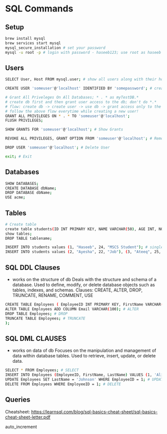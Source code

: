# SQL Commands

## Setup

```bash
brew install mysql
brew services start mysql
mysql_secure_installation # set your password
mysql -u root -p # login with password - haseeb123; use root as haseeb
```

## Users

```bash
SELECT User, Host FROM mysql.user; # show all users along with their host

CREATE USER 'someuser'@'localhost' IDENTIFIED BY 'somepassword'; # create user - haseeb(user), host(localhost) and haseeb123(password)

# Grant All Priveleges On All Databases; * . * as myTestDB.*
# create db first and then grant user access to the db; don't do *.*
# flow: create db -> create user -> use db -> grant access only to the DB -> exit -> login with new user -> check dbs
# follow the above flow everytime while creating a new user!
GRANT ALL PRIVILEGES ON * . * TO 'someuser'@'localhost';
FLUSH PRIVILEGES;

SHOW GRANTS FOR 'someuser'@'localhost'; # Show Grants

REVOKE ALL PRIVILEGES, GRANT OPTION FROM 'someuser'@'localhost'; # Remove Grants

DROP USER 'someuser'@'localhost'; # Delete User

exit; # Exit
```

## Databases

```bash
SHOW DATABASES;
CREATE DATABASE dbName;
DROP DATABASE dbName;
USE acme;
```

## Tables

```bash
# Create table
create table students(ID INT PRIMARY KEY, NAME VARCHAR(50), AGE INT, NOTES VARCHAR(100));
show tables;
DROP TABLE tablename;

INSERT INTO students values (1, "Haseeb", 24, "MSCS Student"); # single record
INSERT INTO students values (2, "Ayesha", 22, "Job"), (3, "Ateeq", 25, "Job"); # multiple record
```

## SQL DDL Clauses
- works on the structure of db
Deals with the structure and schema of a database.
Used to define, modify, or delete database objects such as tables, indexes, and schemas.
Clauses: CREATE, ALTER, DROP, TRUNCATE, RENAME, COMMENT, USE

```bash
CREATE TABLE Employees ( EmployeeID INT PRIMARY KEY, FirstName VARCHAR(50), LastName VARCHAR(50); # CREATE
ALTER TABLE Employees ADD COLUMN Email VARCHAR(100); # ALTER
DROP TABLE Employees; # DROP
TRUNCATE TABLE Employees; # TRUNCATE
);
```

## SQL DML CLAUSES
- works on data of db
Focuses on the manipulation and management of data within database tables.
Used to retrieve, insert, update, or delete data.

```bash
SELECT * FROM Employees; # SELECT
INSERT INTO Employees (EmployeeID, FirstName, LastName) VALUES (1, 'Alice', 'Smith'); # INSERT
UPDATE Employees SET LastName = 'Johnson' WHERE EmployeeID = 1; # UPDATE
DELETE FROM Employees WHERE EmployeeID = 1; # DELETE
```

## Queries

Cheatsheet: https://learnsql.com/blog/sql-basics-cheat-sheet/sql-basics-cheat-sheet-letter.pdf

auto_increment



